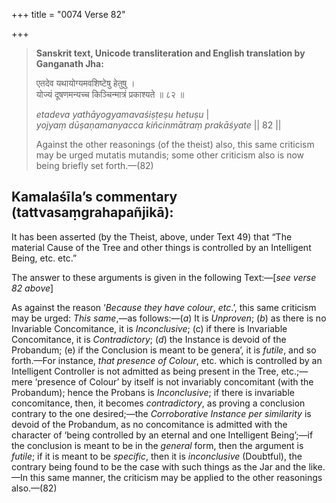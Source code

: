 +++
title = "0074 Verse 82"

+++
> **Sanskrit text, Unicode transliteration and English translation by Ganganath Jha:** 
>
> एतदेव यथायोग्यमवशिष्टेषु हेतुषु ।  
> योज्यं दूषणमन्यच्च किञ्चिन्मात्रं प्रकाश्यते ॥ ८२ ॥ 
>
> *etadeva yathāyogyamavaśiṣṭeṣu hetuṣu* \|  
> *yojyaṃ dūṣaṇamanyacca kiñcinmātraṃ prakāśyate* \|\| 82 \|\| 
>
> Against the other reasonings (of the theist) also, this same criticism may be urged mutatis mutandis; some other criticism also is now being briefly set forth.—(82)



## Kamalaśīla’s commentary (tattvasaṃgrahapañjikā):

It has been asserted (by the Theist, above, under Text 49) that “The material Cause of the Tree and other things is controlled by an Intelligent Being, etc. etc.”

The answer to these arguments is given in the following Text:—[*see verse 82 above*]

As against the reason ‘*Because they have colour*, *etc*.’, this same criticism may be urged: *This same*,—as follows:—(*a*) It is *Unproven*; (*b*) as there is no Invariable Concomitance, it is *Inconclusive*; (c) if there is Invariable Concomitance, it is *Contradictory*; (*d*) the Instance is devoid of the Probandum; (e) if the Conclusion is meant to be genera’, it is *futile*, and so forth.—For instance, *that presence of Colour*, etc. which is controlled by an Intelligent Controller is not admitted as being present in the Tree, etc.;—mere ‘presence of Colour’ by itself is not invariably concomitant (with the Probandum); hence the Probans is *Inconclusive*; if there is invariable concomitance, then, it becomes *contradictory*, as proving a conclusion contrary to the one desired;—the *Corroborative Instance per similarity* is devoid of the Probandum, as no concomitance is admitted with the character of ‘being controlled by an eternal and one Intelligent Being’;—if the conclusion is meant to be in the *general* form, then the argument is *futile*; if it is meant to be *specific*, then it is *inconclusive* (Doubtful), the contrary being found to be the case with such things as the Jar and the like.—In this same manner, the criticism may be applied to the other reasonings also.—(82)


